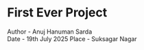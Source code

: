 # First Ever Project
Author - Anuj Hanuman Sarda <br>
Date - 19th July 2025
Place - Suksagar Nagar

